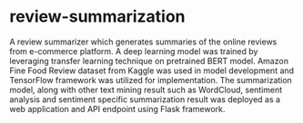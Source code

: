 # review-summarization
A review summarizer which generates summaries of the online reviews from e-commerce platform. A deep learning model was trained by leveraging transfer learning technique on pretrained BERT model. Amazon Fine Food Review dataset from Kaggle was used in model development and TensorFlow framework was utilized for implementation. The summarization model, along with other text mining result such as WordCloud, sentiment analysis and sentiment specific summarization result was deployed as a web application and API endpoint using Flask framework. 
